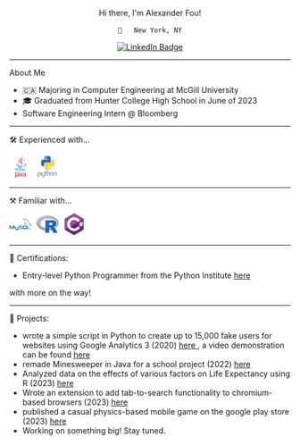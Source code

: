 <div align="center">
  <p>
    Hi there, I'm Alexander Fou!
    
    📍   New York, NY
  </p>
</div>
<div id="badges" align="center">
  <a href="https://www.linkedin.com/in/alexanderfou/">
    <img src="https://img.shields.io/badge/LinkedIn-blue?style=for-the-badge&logo=linkedin&logoColor=white" alt="LinkedIn Badge"/>
  </a>
</div>

<div id="about" align="left">
  
  ---
  
  
  About Me
  
  - :canada: Majoring in Computer Engineering at McGill University
  - 🎓 Graduated from Hunter College High School in June of 2023
  - Software Engineering Intern @ Bloomberg
  
---
  
:hammer_and_wrench: Experienced with...
  
<img src="https://github.com/devicons/devicon/blob/master/icons/java/java-original-wordmark.svg" title="Java" alt="Java" width="40" height="40"/>&nbsp;
<img src="https://github.com/devicons/devicon/blob/master/icons/python/python-original-wordmark.svg" title="Python" alt="Python" width="40" height="40"/>&nbsp;

---

:hammer_and_pick: Familiar with...

<img src="https://github.com/devicons/devicon/blob/master/icons/mysql/mysql-plain-wordmark.svg" title="MySQL" alt = "MySQL" width="40" height="40"/>&nbsp;
<img src="https://github.com/devicons/devicon/blob/master/icons/r/r-original.svg" title="R" alt = "R" width="40" height="40"/>&nbsp;
<img src="https://github.com/devicons/devicon/blob/master/icons/csharp/csharp-original.svg" title="Csharp" alt="Csharp" width="40" height="40"/>&nbsp;
 
---
  📝	Certifications: 
  
  - Entry-level Python Programmer from the Python Institute <a href="https://verify.openedg.org/?id=P8aO.UyCC.KfFQ">here</a>
  
  with more on the way!
  
  ---
  :art: Projects:
  - wrote a simple script in Python to create up to 15,000 fake users for websites using Google Analytics 3 (2020) <a href="https://github.com/alexanderfou/GoogleAnalyticsSpoof">here </a>, a video demonstration can be found <a href="https://www.youtube.com/watch?v=qVPOUflLhLo">here </a>
  - remade Minesweeper in Java for a school project (2022) <a href="https://github.com/alexanderfou/Minesweeper">here </a>
  - Analyzed data on the effects of various factors on Life Expectancy using R (2023) <a href="https://github.com/alexanderfou/AnalysisOfLifeExpectancy">here </a>
  - Wrote an extension to add tab-to-search functionality to chromium-based browsers (2023) <a href="https://github.com/alexanderfou/tab-to-search">here </a>
  - published a casual physics-based mobile game on the google play store (2023) <a href="https://play.google.com/store/apps/details?id=com.AlexanderFou.MagnetWhirlGame">here </a>
  - Working on something big! Stay tuned.
  
</div>
<!--
**alexanderfou/alexanderfou** is a ✨ _special_ ✨ repository because its `README.md` (this file) appears on your GitHub profile.

Here are some ideas to get you started:

- 🔭 I’m currently working on ...
- 🌱 I’m currently learning ...
- 👯 I’m looking to collaborate on ...
- 🤔 I’m looking for help with ...
- 💬 Ask me about ...
- 📫 How to reach me: ...
- 😄 Pronouns: ...
- ⚡ Fun fact: ...
-->
